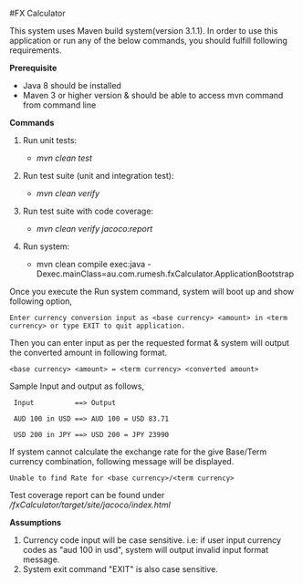 #FX Calculator

This system uses Maven build system(version 3.1.1). In order to use this application or run any of the below commands, you should fulfill following requirements.

**Prerequisite**
 - Java 8 should be installed
 - Maven 3 or higher version & should be able to access mvn command from command line

**Commands**

1. Run unit tests: 
      - _mvn clean test_

2. Run test suite (unit and integration test): 
      - _mvn clean verify_

3. Run test suite with code coverage: 
      - _mvn clean verify jacoco:report_

4. Run system: 
      - mvn clean compile exec:java -Dexec.mainClass=au.com.rumesh.fxCalculator.ApplicationBootstrap
      
Once you execute the Run system command, system will boot up and show following option, 

`Enter currency conversion input as <base currency> <amount> in <term currency> or type EXIT to quit application.`

Then you can enter input as per the requested format & system will output the converted amount in following format.

`<base currency> <amount> = <term currency> <converted amount>`

Sample Input and output as follows,
        
     Input          ==> Output    

     AUD 100 in USD ==> AUD 100 = USD 83.71
     
     USD 200 in JPY ==> USD 200 = JPY 23990
     
If system cannot calculate the exchange rate for the give Base/Term currency combination, following message will be displayed.

`Unable to find Rate for <base currency>/<term currency>`
     
Test coverage report can be found under _/fxCalculator/target/site/jacoco/index.html_

**Assumptions**

1. Currency code input will be case sensitive. i.e: if user input currency codes as "aud 100 in usd", system will output invalid input format message.
2. System exit command "EXIT" is also case sensitive.